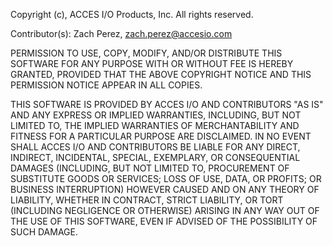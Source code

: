 Copyright (c), ACCES I/O Products, Inc.
All rights reserved.

Contributor(s):
Zach Perez, zach.perez@accesio.com

PERMISSION TO USE, COPY, MODIFY, AND/OR DISTRIBUTE THIS SOFTWARE FOR ANY
PURPOSE WITH OR WITHOUT FEE IS HEREBY GRANTED, PROVIDED THAT THE ABOVE
COPYRIGHT NOTICE AND THIS PERMISSION NOTICE APPEAR IN ALL COPIES.

THIS SOFTWARE IS PROVIDED BY ACCES I/O AND CONTRIBUTORS "AS IS" AND ANY
EXPRESS OR IMPLIED WARRANTIES, INCLUDING, BUT NOT LIMITED TO, THE IMPLIED
WARRANTIES OF MERCHANTABILITY AND FITNESS FOR A PARTICULAR PURPOSE ARE
DISCLAIMED. IN NO EVENT SHALL ACCES I/O AND CONTRIBUTORS BE LIABLE FOR ANY
DIRECT, INDIRECT, INCIDENTAL, SPECIAL, EXEMPLARY, OR CONSEQUENTIAL DAMAGES
(INCLUDING, BUT NOT LIMITED TO, PROCUREMENT OF SUBSTITUTE GOODS OR SERVICES;
LOSS OF USE, DATA, OR PROFITS; OR BUSINESS INTERRUPTION) HOWEVER CAUSED AND
ON ANY THEORY OF LIABILITY, WHETHER IN CONTRACT, STRICT LIABILITY, OR TORT
(INCLUDING NEGLIGENCE OR OTHERWISE) ARISING IN ANY WAY OUT OF THE USE OF THIS
SOFTWARE, EVEN IF ADVISED OF THE POSSIBILITY OF SUCH DAMAGE.